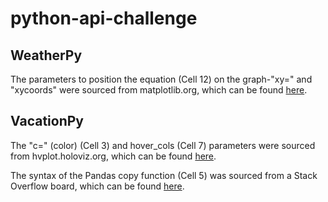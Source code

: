 # python-api-challenge

## WeatherPy
The parameters to position the equation (Cell 12) on the graph-"xy=" and "xycoords" were sourced from matplotlib.org, which can be found [here](https://matplotlib.org/stable/users/explain/text/annotations.html).

## VacationPy
The "c=" (color) (Cell 3) and hover_cols (Cell 7) parameters were sourced from hvplot.holoviz.org, which can be found [here](https://hvplot.holoviz.org/user_guide/Customization.html).

The syntax of the Pandas copy function (Cell 5) was sourced from a Stack Overflow board, which can be found [here](https://stackoverflow.com/questions/34682828/extracting-specific-selected-columns-to-new-dataframe-as-a-copy).
